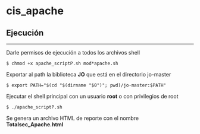 # cis_apache


## Ejecución
***
Darle permisos de ejecución a todos los archivos shell
```
$ chmod +x apache_scriptP.sh mod*apache.sh
```

Exportar al path la biblioteca **JO** que está en el directorio jo-master
```
$ export PATH="$(cd "$(dirname "$0")"; pwd)/jo-master:$PATH"
```

Ejecutar el shell principal con un usuario **root** o con privilegios de root
```
$ ./apache_scriptP.sh
```

Se genera un archivo HTML de reporte con el nombre **Totalsec_Apache.html**
